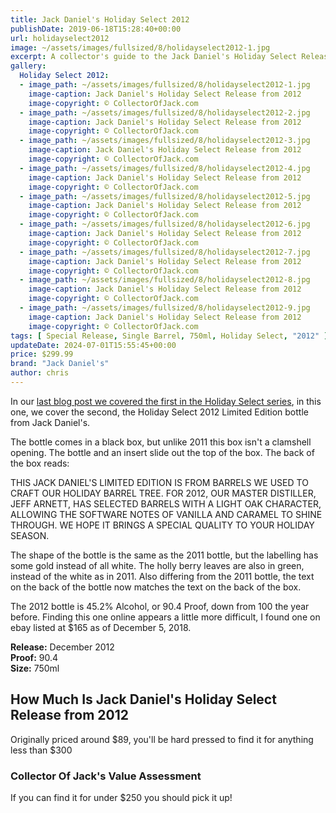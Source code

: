 ```yaml
---
title: Jack Daniel's Holiday Select 2012
publishDate: 2019-06-18T15:28:40+00:00
url: holidayselect2012
image: ~/assets/images/fullsized/8/holidayselect2012-1.jpg
excerpt: A collector's guide to the Jack Daniel's Holiday Select Release from 2012
gallery:
  Holiday Select 2012:
  - image_path: ~/assets/images/fullsized/8/holidayselect2012-1.jpg
    image-caption: Jack Daniel's Holiday Select Release from 2012
    image-copyright: © CollectorOfJack.com
  - image_path: ~/assets/images/fullsized/8/holidayselect2012-2.jpg
    image-caption: Jack Daniel's Holiday Select Release from 2012
    image-copyright: © CollectorOfJack.com
  - image_path: ~/assets/images/fullsized/8/holidayselect2012-3.jpg
    image-caption: Jack Daniel's Holiday Select Release from 2012
    image-copyright: © CollectorOfJack.com
  - image_path: ~/assets/images/fullsized/8/holidayselect2012-4.jpg
    image-caption: Jack Daniel's Holiday Select Release from 2012
    image-copyright: © CollectorOfJack.com
  - image_path: ~/assets/images/fullsized/8/holidayselect2012-5.jpg
    image-caption: Jack Daniel's Holiday Select Release from 2012
    image-copyright: © CollectorOfJack.com
  - image_path: ~/assets/images/fullsized/8/holidayselect2012-6.jpg
    image-caption: Jack Daniel's Holiday Select Release from 2012
    image-copyright: © CollectorOfJack.com
  - image_path: ~/assets/images/fullsized/8/holidayselect2012-7.jpg
    image-caption: Jack Daniel's Holiday Select Release from 2012
    image-copyright: © CollectorOfJack.com
  - image_path: ~/assets/images/fullsized/8/holidayselect2012-8.jpg
    image-caption: Jack Daniel's Holiday Select Release from 2012
    image-copyright: © CollectorOfJack.com
  - image_path: ~/assets/images/fullsized/8/holidayselect2012-9.jpg
    image-caption: Jack Daniel's Holiday Select Release from 2012
    image-copyright: © CollectorOfJack.com
tags: [ Special Release, Single Barrel, 750ml, Holiday Select, "2012" ]
updateDate: 2024-07-01T15:55:45+00:00
price: $299.99
brand: "Jack Daniel's"
author: chris
---
```

In our [last blog post we covered the first in the Holiday Select series](/holidayselect2011), in this one, we cover the second, the Holiday Select 2012 Limited Edition bottle from Jack Daniel's. 

The bottle comes in a black box, but unlike 2011 this box isn't a clamshell opening. The bottle and an insert slide out the top of the box. The back of the box reads:

> 
THIS JACK DANIEL'S LIMITED EDITION IS FROM BARRELS WE USED TO CRAFT OUR HOLIDAY BARREL TREE. FOR 2012, OUR MASTER DISTILLER, JEFF ARNETT, HAS SELECTED BARRELS WITH A LIGHT OAK CHARACTER, ALLOWING THE SOFTWARE NOTES OF VANILLA AND CARAMEL TO SHINE THROUGH. WE HOPE IT BRINGS A SPECIAL QUALITY TO YOUR HOLIDAY SEASON.

The shape of the bottle is the same as the 2011 bottle, but the labelling has some gold instead of all white. The holly berry leaves are also in green, instead of the white as in 2011. Also differing from the 2011 bottle, the text on the back of the bottle now matches the text on the back of the box. 

The 2012 bottle is 45.2% Alcohol, or 90.4 Proof, down from 100 the year before. Finding this one online appears a little more difficult, I found one on ebay listed at $165 as of December 5, 2018. 

**Release:** December 2012  
**Proof:** 90.4  
**Size:** 750ml  

## How Much Is Jack Daniel's Holiday Select Release from 2012
Originally priced around $89, you'll be hard pressed to find it for anything less than $300
 
### Collector Of Jack's Value Assessment
If you can find it for under $250 you should pick it up!

